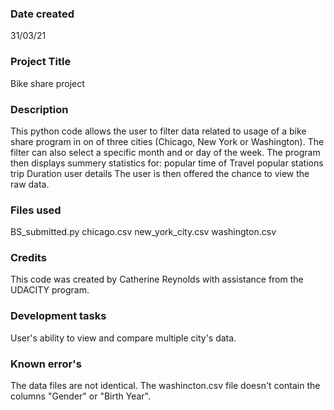 ### Date created
31/03/21

### Project Title
Bike share project

### Description
This python code allows the user to filter data related to usage of a bike share program in on of three cities (Chicago, New York or Washington).
The filter can also select a specific month and or day of the week.
The program then displays summery statistics for:
  popular time of Travel
  popular stations
  trip Duration
  user details
The user is then offered the chance to view the raw data.

### Files used
BS_submitted.py
chicago.csv
new_york_city.csv
washington.csv

### Credits
This code was created by Catherine Reynolds with assistance from the UDACITY program.

### Development tasks
User's ability to view and compare multiple city's data.

### Known error's
The data files are not identical. The washincton.csv file doesn't contain the columns "Gender" or "Birth Year".
